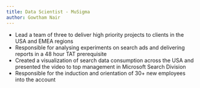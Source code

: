 ```yaml
---
title: Data Scientist - MuSigma
author: Gowtham Nair
---
```


<ul>
  <li>Lead a team of three to deliver high priority projects to clients in the USA and EMEA regions </li>
  <li>Responsible for analysing experiments on search ads and delivering reports in a 48 hour TAT prerequisite</li>
  <li>Created a visualization of search data consumption across the USA and presented the video to top management in Microsoft Search Division</li>
  <li>Responsible for the induction and orientation of 30+ new employees into the account</li>
</ul>
